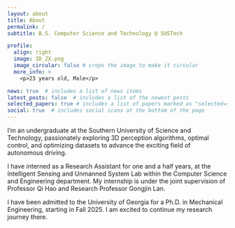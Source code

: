```yaml
---
layout: about
title: About
permalink: /
subtitle: B.S. Computer Science and Technology @ SUSTech

profile:
  align: right
  image: ID_ZX.png
  image_circular: false # crops the image to make it circular
  more_info: >
    <p>23 years old, Male</p>

news: true  # includes a list of news items
latest_posts: false  # includes a list of the newest posts
selected_papers: true # includes a list of papers marked as "selected={true}"
social: true  # includes social icons at the bottom of the page
---
```


I’m an undergraduate at the Southern University of Science and Technology, passionately exploring 3D perception algorithms, optimal control, and optimizing datasets to advance the exciting field of autonomous driving.

I have interned as a Research Assistant for one and a half years, at the Intelligent Sensing and Unmanned System Lab within the Computer Science and Engineering department. My internship is under the joint supervision of Professor Qi Hao and Research Professor Gongjin Lan.

I have been admitted to the University of Georgia for a Ph.D. in Mechanical Engineering, starting in Fall 2025. I am excited to continue my research journey there.